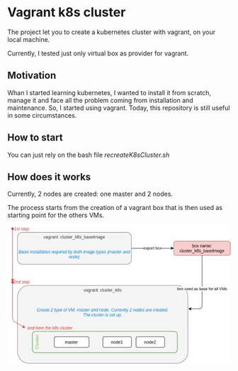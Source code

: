 # Vagrant k8s cluster

The project let you to create a kubernetes cluster with vagrant, on your local machine.

Currently, I tested just only virtual box as provider for vagrant.

## Motivation
Whan I started learning kubernetes, I wanted to install it from scratch, manage it and face all the problem coming from installation and maintenance. So, I started using vagrant.
Today, this repository is still useful in some circumstances.


## How to start
You can just rely on the bash file *recreateK8sCluster.sh*

## How does it works
Currently, 2 nodes are created: one master and 2 nodes.

The process starts from the creation of a vagrant box that is then used as starting point for the others VMs.

![Vagrant boxes](./doc_images/vagrant_boxes.jpg)